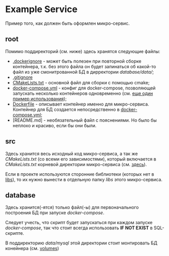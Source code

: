 # Example Service

Пример того, как должен быть оформлен микро-сервис.

## root

Помимо поддиректорий (см. ниже) здесь хранятся следующие файлы:

* [.dockerignore](.dockerignore) - может быть полезен при повторной сборке контейнера, т.к. без этого файла он будет запинаться об какой-то файл из уже смонитрованной БД в дирректории *database/data/*;
* [.gitignore](.gitignore)
* [CMakeLists.txt](CMakeLists.txt) - основной файл для сборки с помощью cmake;
* [docker-compose.yml](docker-compose.yml) - конфиг для docker-compose, позволяющей запускать несколько контейнеров одновременно (см. [еще один пример использования](https://docs.docker.com/compose/gettingstarted/));
* [Dockerfile](Dockerfile) - описывает контейнер именно для микро-сервиса. Контейнер для БД создается непосредственно в [docker-compose.yml](docker-compose.yml);
* [README.md] - необязательный файл с пояснениями. Но было бы неплохо и красиво, если бы они были.

## src

Здесь хранится весь исходный код микро-сервиса, а так же *CMakeLists.txt* (со всеми его зависимостями), который включается в *CMakeLists.txt* корневой директории микро-сервиса (см. [здесь](https://stackoverflow.com/questions/8304190/cmake-with-include-and-source-paths-basic-setup)).

Если в проекте используются сторонние библиотеки (которых нет в [libs](../libs)), то их нужно вынести в отдельную папку *libs* этого микро-сервиса.

## database

Здесь хранится(-ятся) только файл(-ы) для первоначального построения БД при запуске *docker-compose*.

Следует учесть, что скрипт будет запускаться при каждом запуске *docker-compose*, так что стоит всегда использовать **IF NOT EXIST** в SQL-скрипте.

В поддиректорию *data/mysql* этой директории стоит монтировать БД конейнера (см. [volumes](docker-compose.yml))

